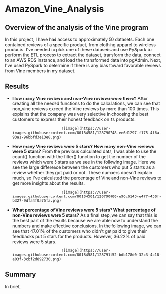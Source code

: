 # Amazon_Vine_Analysis

## Overview of the analysis of the Vine program
In this project, I have had access to approximately 50 datasets. Each one contained reviews of a specific product, from clothing apparel to wireless products. I've needed to pick one of these datasets and use PySpark to perform the ETL process to extract the dataset, transform the data, connect to an AWS RDS instance, and load the transformed data into pgAdmin. Next, I've used PySpark to determine if there is any bias toward favorable reviews from Vine members in my dataset. 

## Results
 - **How many Vine reviews and non-Vine reviews were there?**
   After creating all the needed functions to do the calculations, we can see that non_vine reviews exceed the Vine reviews by more than 100 times. This explains that the company was very selective in choosing the best customers to express their honest feedback on its products. 

                             ![image](https://user-images.githubusercontent.com/80184581/128790748-ee6d1297-f175-4f6a-93a1-96bbfd3e13e8.png)

 - **How many Vine reviews were 5 stars? How many non-Vine reviews were 5 stars?**
From the previous calculated data, I was able to use the count() function with the filter() function to get the number of the reviews which were 5 stars as we see in the following image. Here we see the large difference between the customers who put 5 starts as a review whether they got paid or not. These numbers doesn't explain much, so I've calculated the percentage of Vine and non-Vine reviews to get more insights about the results.

                             ![image](https://user-images.githubusercontent.com/80184581/128790888-e96c6143-e477-438f-b327-9dfa4f0a75fa.png)

 - **What percentage of Vine reviews were 5 stars? What percentage of non-Vine reviews were 5 stars?**
As a final step, we can say that this is the best part of the results because we are able now to understand the numbers and make effective conclusions. In the following image, we can see that 47.01% of the customers who didn't get paid to give their feedbacks put 5 stars for the products. However, 36.22% of paid reviews were 5 stars.

                             ![image](https://user-images.githubusercontent.com/80184581/128791152-bdb178d0-32c3-4c18-a03f-3cbf2d892730.png)

## Summary
In brief, 

